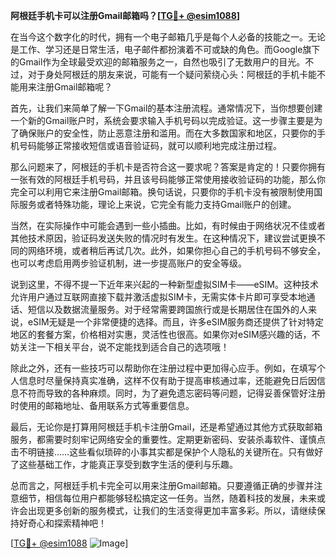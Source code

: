 **阿根廷手机卡可以注册Gmail邮箱吗？[[TG💪+ @esim1088](https://t.me/s/esim1088)]**

在当今这个数字化的时代，拥有一个电子邮箱几乎是每个人必备的技能之一。无论是工作、学习还是日常生活，电子邮件都扮演着不可或缺的角色。而Google旗下的Gmail作为全球最受欢迎的邮箱服务之一，自然也吸引了无数用户的目光。不过，对于身处阿根廷的朋友来说，可能有一个疑问萦绕心头：阿根廷的手机卡能不能用来注册Gmail邮箱呢？

首先，让我们来简单了解一下Gmail的基本注册流程。通常情况下，当你想要创建一个新的Gmail账户时，系统会要求输入手机号码以完成验证。这一步骤主要是为了确保账户的安全性，防止恶意注册和滥用。而在大多数国家和地区，只要你的手机号码能够正常接收短信或语音验证码，就可以顺利地完成注册过程。

那么问题来了，阿根廷的手机卡是否符合这一要求呢？答案是肯定的！只要你拥有一张有效的阿根廷手机号码，并且该号码能够正常使用接收验证码的功能，那么你完全可以利用它来注册Gmail邮箱。换句话说，只要你的手机卡没有被限制使用国际服务或者特殊功能，理论上来说，它完全有能力支持Gmail账户的创建。

当然，在实际操作中可能会遇到一些小插曲。比如，有时候由于网络状况不佳或者其他技术原因，验证码发送失败的情况时有发生。在这种情况下，建议尝试更换不同的网络环境，或者稍后再试几次。此外，如果你担心自己的手机号码不够安全，也可以考虑启用两步验证机制，进一步提高账户的安全等级。

说到这里，不得不提一下近年来兴起的一种新型虚拟SIM卡——eSIM。这种技术允许用户通过互联网直接下载并激活虚拟SIM卡，无需实体卡片即可享受本地通话、短信以及数据流量服务。对于经常需要跨国旅行或是长期居住在国外的人来说，eSIM无疑是一个非常便捷的选择。而且，许多eSIM服务商还提供了针对特定地区的套餐方案，价格相对实惠，灵活性也很高。如果你对eSIM感兴趣的话，不妨关注一下相关平台，说不定能找到适合自己的选项哦！

除此之外，还有一些技巧可以帮助你在注册过程中更加得心应手。例如，在填写个人信息时尽量保持真实准确，这样不仅有助于提高审核通过率，还能避免日后因信息不符而导致的各种麻烦。同时，为了避免遗忘密码等问题，记得妥善保管好注册时使用的邮箱地址、备用联系方式等重要信息。

最后，无论你是打算用阿根廷手机卡注册Gmail，还是希望通过其他方式获取邮箱服务，都需要时刻牢记网络安全的重要性。定期更新密码、安装杀毒软件、谨慎点击不明链接……这些看似琐碎的小事其实都是保护个人隐私的关键所在。只有做好了这些基础工作，才能真正享受到数字生活的便利与乐趣。

总而言之，阿根廷手机卡完全可以用来注册Gmail邮箱。只要遵循正确的步骤并注意细节，相信每位用户都能够轻松搞定这一任务。当然，随着科技的发展，未来或许会出现更多创新的服务模式，让我们的生活变得更加丰富多彩。所以，请继续保持好奇心和探索精神吧！

[[TG💪+ @esim1088](https://t.me/s/esim1088) ![Image](https://i.postimg.cc/4NQfJmqS/Snipaste-2025-05-13-00-14-12.png)]